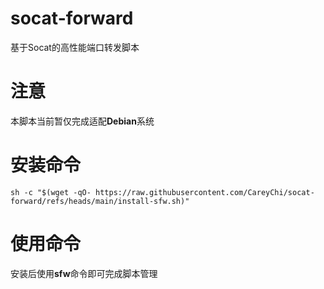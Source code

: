 # socat-forward
基于Socat的高性能端口转发脚本

# 注意
本脚本当前暂仅完成适配**Debian**系统

# 安装命令
`sh -c "$(wget -qO- https://raw.githubusercontent.com/CareyChi/socat-forward/refs/heads/main/install-sfw.sh)"`

# 使用命令
安装后使用**sfw**命令即可完成脚本管理
